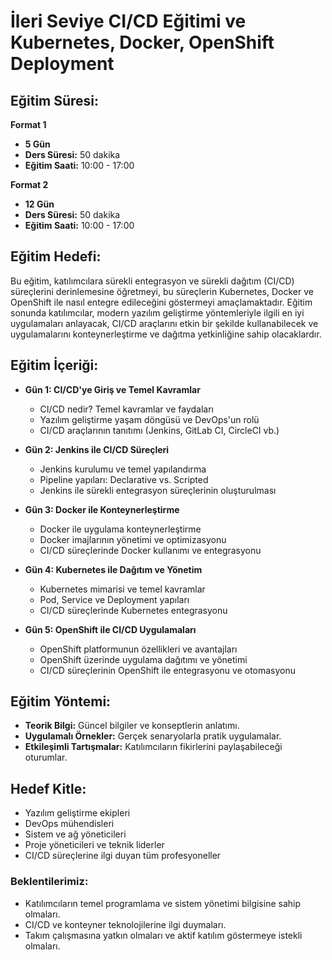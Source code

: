 # İleri Seviye CI/CD Eğitimi ve Kubernetes, Docker, OpenShift Deployment

## Eğitim Süresi:

**Format 1**

- **5 Gün**
- **Ders Süresi:** 50 dakika
- **Eğitim Saati:** 10:00 - 17:00

**Format 2**

- **12 Gün**
- **Ders Süresi:** 50 dakika
- **Eğitim Saati:** 10:00 - 17:00

## Eğitim Hedefi:

Bu eğitim, katılımcılara sürekli entegrasyon ve sürekli dağıtım (CI/CD) süreçlerini derinlemesine öğretmeyi, bu süreçlerin Kubernetes, Docker ve OpenShift ile nasıl entegre edileceğini göstermeyi amaçlamaktadır. Eğitim sonunda katılımcılar, modern yazılım geliştirme yöntemleriyle ilgili en iyi uygulamaları anlayacak, CI/CD araçlarını etkin bir şekilde kullanabilecek ve uygulamalarını konteynerleştirme ve dağıtma yetkinliğine sahip olacaklardır.

## Eğitim İçeriği:

- **Gün 1: CI/CD'ye Giriş ve Temel Kavramlar**
  - CI/CD nedir? Temel kavramlar ve faydaları
  - Yazılım geliştirme yaşam döngüsü ve DevOps'un rolü
  - CI/CD araçlarının tanıtımı (Jenkins, GitLab CI, CircleCI vb.)

- **Gün 2: Jenkins ile CI/CD Süreçleri**
  - Jenkins kurulumu ve temel yapılandırma
  - Pipeline yapıları: Declarative vs. Scripted
  - Jenkins ile sürekli entegrasyon süreçlerinin oluşturulması

- **Gün 3: Docker ile Konteynerleştirme**
  - Docker ile uygulama konteynerleştirme
  - Docker imajlarının yönetimi ve optimizasyonu
  - CI/CD süreçlerinde Docker kullanımı ve entegrasyonu

- **Gün 4: Kubernetes ile Dağıtım ve Yönetim**
  - Kubernetes mimarisi ve temel kavramlar
  - Pod, Service ve Deployment yapıları
  - CI/CD süreçlerinde Kubernetes entegrasyonu

- **Gün 5: OpenShift ile CI/CD Uygulamaları**
  - OpenShift platformunun özellikleri ve avantajları
  - OpenShift üzerinde uygulama dağıtımı ve yönetimi
  - CI/CD süreçlerinin OpenShift ile entegrasyonu ve otomasyonu

## Eğitim Yöntemi:

- **Teorik Bilgi:** Güncel bilgiler ve konseptlerin anlatımı.
- **Uygulamalı Örnekler:** Gerçek senaryolarla pratik uygulamalar.
- **Etkileşimli Tartışmalar:** Katılımcıların fikirlerini paylaşabileceği oturumlar.

## Hedef Kitle:

- Yazılım geliştirme ekipleri
- DevOps mühendisleri
- Sistem ve ağ yöneticileri
- Proje yöneticileri ve teknik liderler
- CI/CD süreçlerine ilgi duyan tüm profesyoneller

### Beklentilerimiz:

- Katılımcıların temel programlama ve sistem yönetimi bilgisine sahip olmaları.
- CI/CD ve konteyner teknolojilerine ilgi duymaları.
- Takım çalışmasına yatkın olmaları ve aktif katılım göstermeye istekli olmaları.
